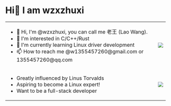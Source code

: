 # Hi👋 I am wzxzhuxi

<table>
  <tr>
    <td>
      <ul>
        <li>👋 Hi, I'm @wzxzhuxi, you can call me 老王 (Lao Wang).</li>
        <li>👀 I'm interested in C/C++/Rust</li>
        <li>🌱 I'm currently learning Linux driver development</li>
        <li>📫 How to reach me @w1355457260@gmail.com or 1355457260@qq.com</li>
      </ul>
    </td>
    <td>
      <img src="https://github-readme-stats.vercel.app/api?username=wzxzhuxi&show_icons=true&theme=default&include_all_commits=true&count_private=true" />
    </td>
  </tr>
  <tr>
    <td>
      <ul>
        <li>Greatly influenced by Linus Torvalds</li>
        <li>Aspiring to become a Linux expert!</li>
        <li>Want to be a full-stack developer</li>
      </ul>
    </td>
    <td>
      <img src="https://github-readme-stats.vercel.app/api/top-langs/?username=wzxzhuxi&layout=compact&theme=default" />
    </td>
  </tr>
</table>

